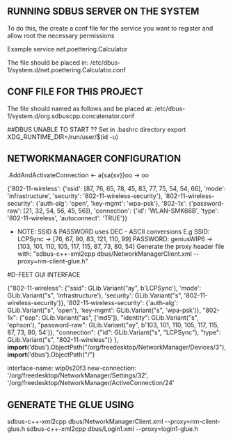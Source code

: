 ## RUNNING SDBUS SERVER ON THE SYSTEM
To do this, the create a conf file for the service you want to register and
allow root the necessary permissions 

Example service net.poettering.Calculator
<!DOCTYPE busconfig PUBLIC
 "-//freedesktop//DTD D-BUS Bus Configuration 1.0//EN"
 "http://www.freedesktop.org/standards/dbus/1.0/busconfig.dtd">
<busconfig>
  <policy user="root">
    <allow own="net.poettering.Calculator"/>
  </policy>
</busconfig>
The file should be placed in:
/etc/dbus-1/system.d/net.poettering.Calculator.conf

## CONF FILE FOR THIS PROJECT
<!DOCTYPE busconfig PUBLIC
 "-//freedesktop//DTD D-BUS Bus Configuration 1.0//EN"
 "http://www.freedesktop.org/standards/dbus/1.0/busconfig.dtd">
<busconfig>
  <policy user="ephson">
    <allow own="org.sdbuscpp.concatenator"/>
    <allow send_destination="org.sdbuscpp.concatenator"/>
    <allow send_interface="org.sdbuscpp.Concatenator" send_member="concatenate"/>
  </policy>
</busconfig>

The file should named as follows and be placed at:
/etc/dbus-1/system.d/org.sdbuscpp.concatenator.conf


##DBUS UNABLE TO START ??
Set in .bashrc directory
export XDG_RUNTIME_DIR=/run/user/$(id -u)


## NETWORKMANAGER CONFIGURATION
.AddAndActivateConnection <- a{sa{sv}}oo -> oo

{'802-11-wireless': {'ssid': [87, 76, 65, 78, 45, 83, 77, 75, 54, 54, 66],
                     'mode': 'infrastructure',
                     'security': '802-11-wireless-security'},
 '802-11-wireless-security': {'auth-alg': 'open', 
                              'key-mgmt': 'wpa-psk'},
 '802-1x': {'password-raw': [21, 32, 54, 56, 45, 56]},
 'connection': {'id': 'WLAN-SMK66B',
                'type': '802-11-wireless',
                'autoconnect': 'TRUE'}}

  - NOTE: SSID & PASSWORD uses DEC - ASCII conversions
  E.g SSID: LCPSync -> [76, 67, 80, 83, 121, 110, 99]
      PASSWORD: geniusWIP6 -> [103, 101, 110, 105, 117, 115, 87, 73, 80, 54]
  Generate the proxy header file with: "sdbus-c++-xml2cpp dbus/NetworkManagerClient.xml --proxy=nm-client-glue.h"
  
#D-FEET GUI INTERFACE

{"802-11-wireless": {"ssid": GLib.Variant("ay", b'LCPSync'),
                     'mode': GLib.Variant("s", 'infrastructure'),
                     'security': GLib.Variant("s", '802-11-wireless-security')},
 '802-11-wireless-security': {'auth-alg': GLib.Variant("s", 'open'), 
                              'key-mgmt': GLib.Variant("s", 'wpa-psk')},
 "802-1x": {"eap": GLib.Variant("as", ['md5']),
            "identity": GLib.Variant("s", 'ephson'),
            "password-raw": GLib.Variant("ay", b'103, 101, 110, 105, 117, 115, 87, 73, 80, 54')},
 "connection": {"id": GLib.Variant("s", "LCPSync"),
                "type": GLib.Variant("s", "802-11-wireless")}
}, 
__import__('dbus').ObjectPath("/org/freedesktop/NetworkManager/Devices/3"), 
__import__('dbus').ObjectPath("/")

interface-name: wlp0s20f3
new-connection:
'/org/freedesktop/NetworkManager/Settings/32',
'/org/freedesktop/NetworkManager/ActiveConnection/24'

## GENERATE THE GLUE USING
sdbus-c++-xml2cpp dbus/NetworkManagerClient.xml --proxy=nm-client-glue.h
sdbus-c++-xml2cpp dbus/Login1.xml --proxy=login1-glue.h



















